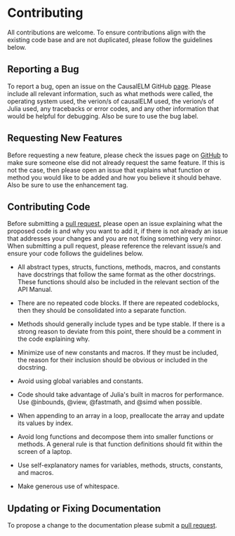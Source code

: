 # Contributing
All contributions are welcome. To ensure contributions align with the existing code base and 
are not duplicated, please follow the guidelines below.

## Reporting a Bug
To report a bug, open an issue on the CausalELM GitHub [page](https://github.com/dscolby/CausalELM.jl/issues). Please include all relevant information, such as what methods were called, the operating system used, the 
verion/s of causalELM used, the verion/s of Julia used, any tracebacks or error codes, and 
any other information that would be helpful for debugging. Also be sure to use the bug label.

## Requesting New Features
Before requesting a new feature, please check the issues page on [GitHub](https://github.com/dscolby/CausalELM.jl/issues) to make sure someone else did not already request the same feature. If this is not the case, then please 
open an issue that explains what function or method you would like to be added and how you 
believe it should behave. Also be sure to use the enhancement tag.

## Contributing Code
Before submitting a [pull request](https://github.com/dscolby/CausalELM.jl/pulls), please open an issue explaining what the proposed code is and why you want to add it, if there is not already an issue that addresses your 
changes and you are not fixing something very minor. When submitting a pull request, please 
reference the relevant issue/s and ensure your code follows the guidelines below.

*   All abstract types, structs, functions, methods, macros, and constants have docstrings 
    that follow the same format as the other docstrings. These functions should also be 
    included in the relevant section of the API Manual.

*   There are no repeated code blocks. If there are repeated codeblocks, then they should be 
    consolidated into a separate function.

*   Methods should generally include types and be type stable. If there is a strong reason 
    to deviate from this point, there should be a comment in the code explaining why.

*   Minimize use of new constants and macros. If they must be included, the reason for their 
    inclusion should be obvious or included in the docstring.

*   Avoid using global variables and constants.

*   Code should take advantage of Julia's built in macros for performance. Use @inbounds, 
    @view, @fastmath, and @simd when possible.

*   When appending to an array in a loop, preallocate the array and update its values by 
    index.

*   Avoid long functions and decompose them into smaller functions or methods. A general 
    rule is that function definitions should fit within the screen of a laptop.

*   Use self-explanatory names for variables, methods, structs, constants, and macros.

*   Make generous use of whitespace.

## Updating or Fixing Documentation
To propose a change to the documentation please submit a [pull request](https://github.com/dscolby/CausalELM.jl/pulls).